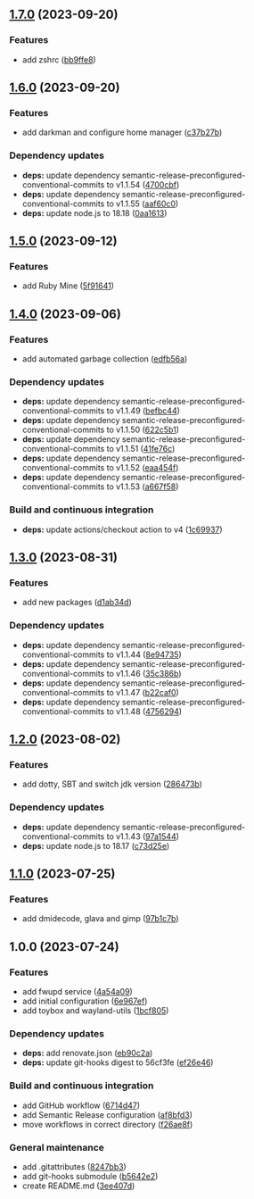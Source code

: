 ## [1.7.0](https://github.com/FilippoVissani/NixOS-configuration-hp-15s-eq2004nl/compare/1.6.0...1.7.0) (2023-09-20)


### Features

* add zshrc ([bb9ffe8](https://github.com/FilippoVissani/NixOS-configuration-hp-15s-eq2004nl/commit/bb9ffe8dfa1fc9e8224e7fa33d1bd413938fdf62))

## [1.6.0](https://github.com/FilippoVissani/NixOS-configuration-hp-15s-eq2004nl/compare/1.5.0...1.6.0) (2023-09-20)


### Features

* add darkman and configure home manager ([c37b27b](https://github.com/FilippoVissani/NixOS-configuration-hp-15s-eq2004nl/commit/c37b27ba96adc8b3eee646189182efc6f2c1ac0c))


### Dependency updates

* **deps:** update dependency semantic-release-preconfigured-conventional-commits to v1.1.54 ([4700cbf](https://github.com/FilippoVissani/NixOS-configuration-hp-15s-eq2004nl/commit/4700cbf4fc9076e6b8a2cb12c6b888d7aaf1140a))
* **deps:** update dependency semantic-release-preconfigured-conventional-commits to v1.1.55 ([aaf60c0](https://github.com/FilippoVissani/NixOS-configuration-hp-15s-eq2004nl/commit/aaf60c0b37541b7448a77525f7ce08e729ad3548))
* **deps:** update node.js to 18.18 ([0aa1613](https://github.com/FilippoVissani/NixOS-configuration-hp-15s-eq2004nl/commit/0aa161325fcd2e82d17d0842dacefb100d4ae3c2))

## [1.5.0](https://github.com/FilippoVissani/NixOS-configuration-hp-15s-eq2004nl/compare/1.4.0...1.5.0) (2023-09-12)


### Features

* add Ruby Mine ([5f91641](https://github.com/FilippoVissani/NixOS-configuration-hp-15s-eq2004nl/commit/5f91641588d71ad8911e2d65cb398a4790df32e6))

## [1.4.0](https://github.com/FilippoVissani/NixOS-configuration-hp-15s-eq2004nl/compare/1.3.0...1.4.0) (2023-09-06)


### Features

* add automated garbage collection ([edfb56a](https://github.com/FilippoVissani/NixOS-configuration-hp-15s-eq2004nl/commit/edfb56a728bb741344cfaba6de7522cb12bf34af))


### Dependency updates

* **deps:** update dependency semantic-release-preconfigured-conventional-commits to v1.1.49 ([befbc44](https://github.com/FilippoVissani/NixOS-configuration-hp-15s-eq2004nl/commit/befbc442804a4da985b45b8339b392e5a338c903))
* **deps:** update dependency semantic-release-preconfigured-conventional-commits to v1.1.50 ([622c5b1](https://github.com/FilippoVissani/NixOS-configuration-hp-15s-eq2004nl/commit/622c5b1e9afed81a72c92c10b8721f0510e9ecb5))
* **deps:** update dependency semantic-release-preconfigured-conventional-commits to v1.1.51 ([41fe76c](https://github.com/FilippoVissani/NixOS-configuration-hp-15s-eq2004nl/commit/41fe76c3fd4c7934d96ffe6278e85b12b65fa6e1))
* **deps:** update dependency semantic-release-preconfigured-conventional-commits to v1.1.52 ([eaa454f](https://github.com/FilippoVissani/NixOS-configuration-hp-15s-eq2004nl/commit/eaa454f0cc895a33384855c508d80198b2cc839a))
* **deps:** update dependency semantic-release-preconfigured-conventional-commits to v1.1.53 ([a667f58](https://github.com/FilippoVissani/NixOS-configuration-hp-15s-eq2004nl/commit/a667f580c31ff7ecfe94966c6f1e0ee4b409866b))


### Build and continuous integration

* **deps:** update actions/checkout action to v4 ([1c69937](https://github.com/FilippoVissani/NixOS-configuration-hp-15s-eq2004nl/commit/1c699377db44ac6a23011f7a210e5585aefff1f6))

## [1.3.0](https://github.com/FilippoVissani/NixOS-configuration-hp-15s-eq2004nl/compare/1.2.0...1.3.0) (2023-08-31)


### Features

* add new packages ([d1ab34d](https://github.com/FilippoVissani/NixOS-configuration-hp-15s-eq2004nl/commit/d1ab34d4d76bed0e69e669b171e8232b552cef8d))


### Dependency updates

* **deps:** update dependency semantic-release-preconfigured-conventional-commits to v1.1.44 ([8e94735](https://github.com/FilippoVissani/NixOS-configuration-hp-15s-eq2004nl/commit/8e947359d1a5a0b4a79eb167a9c3bc00477346b1))
* **deps:** update dependency semantic-release-preconfigured-conventional-commits to v1.1.46 ([35c386b](https://github.com/FilippoVissani/NixOS-configuration-hp-15s-eq2004nl/commit/35c386b23a3f0bcde896b5edca7acee78b56d9cd))
* **deps:** update dependency semantic-release-preconfigured-conventional-commits to v1.1.47 ([b22caf0](https://github.com/FilippoVissani/NixOS-configuration-hp-15s-eq2004nl/commit/b22caf0fb736eb8eed735a0ad863df9749284bc6))
* **deps:** update dependency semantic-release-preconfigured-conventional-commits to v1.1.48 ([4756294](https://github.com/FilippoVissani/NixOS-configuration-hp-15s-eq2004nl/commit/47562947429cf42b539cdddba0530fc36b333129))

## [1.2.0](https://github.com/FilippoVissani/NixOS-configuration-hp-15s-eq2004nl/compare/1.1.0...1.2.0) (2023-08-02)


### Features

* add dotty, SBT and switch jdk version ([286473b](https://github.com/FilippoVissani/NixOS-configuration-hp-15s-eq2004nl/commit/286473b186e31b480dfbee03e4a3e86e85dc95e5))


### Dependency updates

* **deps:** update dependency semantic-release-preconfigured-conventional-commits to v1.1.43 ([97a1544](https://github.com/FilippoVissani/NixOS-configuration-hp-15s-eq2004nl/commit/97a1544b6b1dbc969c4d5dca0edd87f41482fcd9))
* **deps:** update node.js to 18.17 ([c73d25e](https://github.com/FilippoVissani/NixOS-configuration-hp-15s-eq2004nl/commit/c73d25ea8b24a28837d5d2cc01e202c3ac8678d2))

## [1.1.0](https://github.com/FilippoVissani/NixOS-configuration-hp-15s-eq2004nl/compare/1.0.0...1.1.0) (2023-07-25)


### Features

* add dmidecode, glava and gimp ([97b1c7b](https://github.com/FilippoVissani/NixOS-configuration-hp-15s-eq2004nl/commit/97b1c7b47f0fbdae8e6c7914bf76beda1116714e))

## 1.0.0 (2023-07-24)


### Features

* add fwupd service ([4a54a09](https://github.com/FilippoVissani/NixOS-configuration-hp-15s-eq2004nl/commit/4a54a09e4566533b7f98236e6fa8e892da931c65))
* add initial configuration ([6e967ef](https://github.com/FilippoVissani/NixOS-configuration-hp-15s-eq2004nl/commit/6e967ef10ae6de68abf18bf2281edae6733c2266))
* add toybox and wayland-utils ([1bcf805](https://github.com/FilippoVissani/NixOS-configuration-hp-15s-eq2004nl/commit/1bcf805a1bb21ceb2fcef90a0c8d1e3d00b262d1))


### Dependency updates

* **deps:** add renovate.json ([eb90c2a](https://github.com/FilippoVissani/NixOS-configuration-hp-15s-eq2004nl/commit/eb90c2a9ccbf9a8bd7de7059679694c7d3136eef))
* **deps:** update git-hooks digest to 56cf3fe ([ef26e46](https://github.com/FilippoVissani/NixOS-configuration-hp-15s-eq2004nl/commit/ef26e4652617b72614efdb8c6b61546d2230e98b))


### Build and continuous integration

* add GitHub workflow ([6714d47](https://github.com/FilippoVissani/NixOS-configuration-hp-15s-eq2004nl/commit/6714d47e5afcc3d89262e49bb59cd4b78634a138))
* add Semantic Release configuration ([af8bfd3](https://github.com/FilippoVissani/NixOS-configuration-hp-15s-eq2004nl/commit/af8bfd355f4f9831f12cdf4c215652c2f01a6ee4))
* move workflows in correct directory ([f26ae8f](https://github.com/FilippoVissani/NixOS-configuration-hp-15s-eq2004nl/commit/f26ae8f1516664b3d0ef77255de61012ab8b9713))


### General maintenance

* add .gitattributes ([8247bb3](https://github.com/FilippoVissani/NixOS-configuration-hp-15s-eq2004nl/commit/8247bb34dcaf7cce93fc11a151a35d386123ce67))
* add git-hooks submodule ([b5642e2](https://github.com/FilippoVissani/NixOS-configuration-hp-15s-eq2004nl/commit/b5642e20bb7668b19b904cb0816864a7521b9d76))
* create README.md ([3ee407d](https://github.com/FilippoVissani/NixOS-configuration-hp-15s-eq2004nl/commit/3ee407d7c9391195ac8c2d34f9923c5287344e2a))
